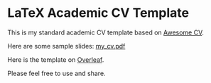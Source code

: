 # LaTeX Academic CV Template

This is my standard academic CV template based on <a href="https://github.com/posquit0/Awesome-CV">Awesome CV</a>.

Here are some sample slides: <a href="https://moritz.goldbeck.net/documents/cv_goldbeck_short.pdf">my_cv.pdf</a>

Here is the template on <a href="#">Overleaf</a>.

Please feel free to use and share.
